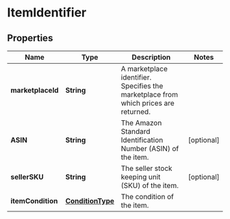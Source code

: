 
# ItemIdentifier

## Properties
Name | Type | Description | Notes
------------ | ------------- | ------------- | -------------
**marketplaceId** | **String** | A marketplace identifier. Specifies the marketplace from which prices are returned. | 
**ASIN** | **String** | The Amazon Standard Identification Number (ASIN) of the item. |  [optional]
**sellerSKU** | **String** | The seller stock keeping unit (SKU) of the item. |  [optional]
**itemCondition** | [**ConditionType**](ConditionType.md) | The condition of the item. | 



